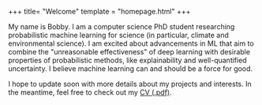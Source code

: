 +++
title= "Welcome"
template = "homepage.html"
+++

My name is Bobby. I am a computer science PhD student researching probabilistic machine learning for science (in particular, climate and environmental science). I am excited about advancements in ML that aim to combine the "unreasonable effectiveness" of deep learning with desirable properties of probabilistic methods, like explainability and well-quantified uncertainty. I believe machine learning can and should be a force for good.

I hope to update soon with more details about my projects and interests. In the meantime, feel free to check out my [CV (.pdf)](./files/Huggins_CV.pdf).
